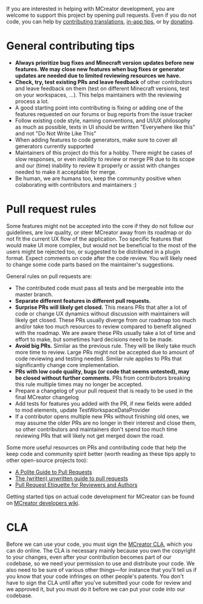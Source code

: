 If you are interested in helping with MCreator development, you are welcome to support this project by 
opening pull requests. Even if you do not code, you can help by [contributing translations](https://translate.mcreator.net/), [in-app tips](https://github.com/MCreator/MCreator/tree/master/plugins/mcreator-localization/help), or
by [donating](https://mcreator.net/donate).

# General contributing tips

* **Always prioritize bug fixes and Minecraft version updates before new features. We may close new features when bug fixes or generator updates are needed due to limited reviewing resources we have.**
* **Check, try, test existing PRs and leave feedback** of other contributors and leave feedback on them (test on different Minecraft versions, test on your workspaces, ...). This helps maintainers with the reviewing process a lot.
* A good starting point into contributing is fixing or adding one of the features requested on our forums or bug reports from the issue tracker
* Follow existing code style, naming conventions, and UI/UX philosophy as much as possible, texts in UI should be written "Everywhere like this" and not "Do Not Write Like This"
* When adding features to code generators, make sure to cover all generators currently supported
* Maintainers of this project do this for a hobby. There might be cases of slow responses, or even inability to review or merge PR due to its scope and our (time) inability to review it properly or assist with changes needed to make it acceptable for merge.
* Be human, we are humans too, keep the community positive when colaborating with contributors and maintainers :)

# Pull request rules

Some features might not be accepted into the core if they do not follow our guidelines, are low quality, or steer MCreator away from its roadmap 
or do not fit the current UX flow of the application. Too specific features that would make UI more complex, but would not be beneficial to the
most of the users might be rejected too, or suggested to be distributed in a plugin format. Expect comments on code after the code review. You will likely
need to change some code parts based on the maintainer's suggestions.

General rules on pull requests are:

* The contributed code must pass all tests and be mergeable into the master branch.
* **Separate different features in different pull requests.**
* **Surprise PRs will likely get closed.** This means PRs that alter a lot of code or change UX dynamics without discussion with maintainers will likely get closed. These PRs usually diverge from our roadmap too much and/or take too much resources to review compared to benefit aligned with the roadmap. We are aware these PRs usually take a lot of time and effort to make, but sometimes hard decisions need to be made.
* **Avoid big PRs.** Similar as the previous rule. They will be likely take much more time to review. Large PRs might not be accepted due to amount of code reviewing and testing needed. Similar rule applies to PRs that significantly change core implementation.
* **PRs with low code quality, bugs (or code that seems untested), may be closed without further comments.** PRs from contributors breaking this rule multiple times may no longer be accepted.
* Prepare a changelog of your pull request that is ready to be used in the final MCreator changelog
* Add tests for features you added with the PR, if new fields were added to mod elements, update TestWorkspaceDataProvider
* If a contributor opens multiple new PRs without finishing old ones, we may assume the older PRs are no longer in their interest and close them, so other contributors and maintainers don't spend too much time reviewing PRs that will likely not get merged down the road.

Some more useful resources on PRs and contributing code that help the keep code and community spirit better (worth reading as these tips apply to other open-source projects too):

* [A Polite Guide to Pull Requests](https://thenewstack.io/code-n00b-polite-guide-pull-requests/)
* [The (written) unwritten guide to pull requests](https://www.atlassian.com/blog/git/written-unwritten-guide-pull-requests)
* [Pull Request Etiquette for Reviewers and Authors](https://betterprogramming.pub/pull-request-etiquettes-for-reviewer-and-author-f4e80360f92c)

Getting started tips on actual code development for MCreator can be found on [MCreator developers wiki](https://github.com/MCreator/MCreator/wiki).

# CLA

Before we can use your code, you must sign the [MCreator CLA](https://cla-assistant.io/MCreator/MCreator), which you can do online.
The CLA is necessary mainly because you own the copyright to your changes, even after your contribution 
becomes part of our codebase, so we need your permission to use and distribute your code. We also need to be sure 
of various other things—for instance that you'll tell us if you know that your code infringes on other people's patents. 
You don't have to sign the CLA until after you've submitted your code for review and we approved it, but you must do it before
 we can put your code into our codebase.
